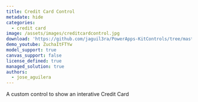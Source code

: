 ```yaml
---
title: Credit Card Control
metadate: hide
categories:
  - credit card
image: /assets/images/creditcardcontrol.jpg
download: 'https://github.com/jaguil3ra/PowerApps-KitControls/tree/master/src/CreditCardControl'
demo_youtube: ZuchaItFTYw
model_support: true
canvas_support: false
license_defined: true
managed_solution: true
authors:
  - jose_aguilera
---
```


A custom control to show an interative Credit Card
